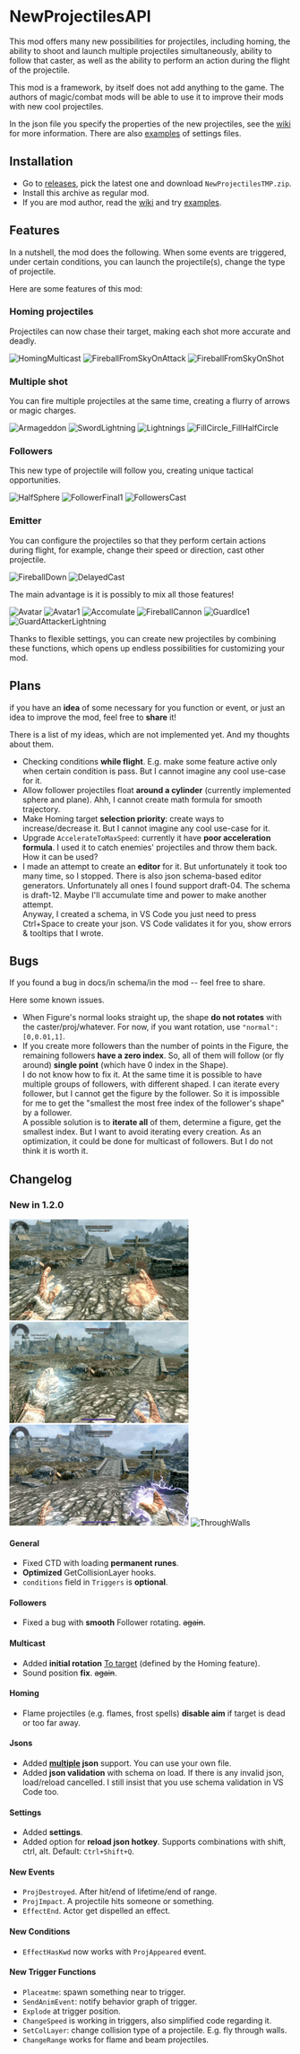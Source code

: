 # NewProjectilesAPI

This mod offers many new possibilities for projectiles, including homing, the ability to shoot and launch multiple projectiles simultaneously, ability to follow that caster, as well as the ability to perform an action during the flight of the projectile.

This mod is a framework, by itself does not add anything to the game. The authors of magic/combat mods will be able to use it to improve their mods with new cool projectiles.

In the json file you specify the properties of the new projectiles, see the [wiki](https://github.com/fenix31415/NewProjectilesTMP/wiki) for more information. There are also [examples](https://github.com/fenix31415/NewProjectilesTMP/tree/master/examples) of settings files.

## Installation

* Go to [releases](https://github.com/fenix31415/NewProjectilesTMP/releases), pick the latest one and download `NewProjectilesTMP.zip`.
* Install this archive as regular mod.
* If you are mod author, read the [wiki](https://github.com/fenix31415/NewProjectilesTMP/wiki) and try [examples](https://github.com/fenix31415/NewProjectilesTMP/tree/master/examples).

## Features

In a nutshell, the mod does the following. When some events are triggered, under certain conditions, you can launch the projectile(s), change the type of projectile.

Here are some features of this mod:

### Homing projectiles

Projectiles can now chase their target, making each shot more accurate and deadly.

![HomingMulticast](gifs/HomingMulticast.gif)
![FireballFromSkyOnAttack](gifs/FireballFromSkyOnAttack.gif)
![FireballFromSkyOnShot](gifs/FireballFromSkyOnShot.gif)

### Multiple shot

You can fire multiple projectiles at the same time, creating a flurry of arrows or magic charges.

![Armageddon](gifs/Armageddon.gif)
![SwordLightning](gifs/SwordLightning.gif)
![Lightnings](gifs/Lightnings.gif)
![FillCircle_FillHalfCircle](gifs/FillCircle_FillHalfCircle.gif)

### Followers

This new type of projectile will follow you, creating unique tactical opportunities.

![HalfSphere](gifs/HalfSphere.gif)
![FollowerFinal1](gifs/FollowerFinal1.gif)
![FollowersCast](gifs/FollowersCast.gif)

### Emitter

You can configure the projectiles so that they perform certain actions during flight, for example, change their speed or direction, cast other projectile.

![FireballDown](gifs/FireballDown.gif)
![DelayedCast](gifs/DelayedCast.gif)

The main advantage is it is possibly to mix all those features!

![Avatar](gifs/Avatar.gif)
![Avatar1](gifs/Avatar1.gif)
![Accomulate](gifs/Accomulate.gif)
![FireballCannon](gifs/FireballCannon.gif)
![GuardIce1](gifs/GuardIce1.gif)
![GuardAttackerLightning](gifs/GuardAttackerLightning.gif)

Thanks to flexible settings, you can create new projectiles by combining these functions, which opens up endless possibilities for customizing your mod.

## Plans

if you have an **idea** of some necessary for you function or event, or just an idea to improve the mod, feel free to **share** it!

There is a list of my ideas, which are not implemented yet. And my thoughts about them.

* Checking conditions **while flight**. E.g. make some feature active only when certain condition is pass. But I cannot imagine any cool use-case for it.
* Allow follower projectiles float **around a cylinder** (currently implemented sphere and plane). Ahh, I cannot create math formula for smooth trajectory.
* Make Homing target **selection priority**: create ways to increase/decrease it. But I cannot imagine any cool use-case for it.
* Upgrade `AccelerateToMaxSpeed`: currently it have **poor acceleration formula**. I used it to catch enemies' projectiles and throw them back. How it can be used?
* I made an attempt to create an **editor** for it. But unfortunately it took too many time, so I stopped. There is also json schema-based editor generators. Unfortunately all ones I found support draft-04. The schema is draft-12. Maybe I'll accumulate time and power to make another attempt.\
Anyway, I created a schema, in VS Code you just need to press Ctrl+Space to create your json. VS Code validates it for you, show errors & tooltips that I wrote.

## Bugs

If you found a bug in docs/in schema/in the mod -- feel free to share.

Here some known issues.

* When Figure's normal looks straight up, the shape **do not rotates** with the caster/proj/whatever. For now, if you want rotation, use `"normal": [0,0.01,1]`.
* If you create more followers than the number of points in the Figure, the remaining followers **have a zero index**. So, all of them will follow (or fly around) **single point** (which have 0 index in the Shape).\
I do not know how to fix it. At the same time it is possible to have multiple groups of followers, with different shaped. I can iterate every follower, but I cannot get the figure by the follower. So it is impossible for me to get the "smallest the most free index of the follower's shape" by a follower.\
A possible solution is to **iterate all** of them, determine a figure, get the smallest index. But I want to avoid iterating every creation.
As an optimization, it could be done for multicast of followers. But I do not think it is worth it.

## Changelog

### New in 1.2.0

![Impact](gifs/Impact.gif)
![AnimEvent](gifs/AnimEvent.gif)
![Explode](gifs/Explode.gif)
![ThroughWalls](gifs/ThroughWalls.gif)

#### General

* Fixed CTD with loading **permanent runes**.
* **Optimized** GetCollisionLayer hooks.
* `conditions` field in `Triggers` is **optional**.

#### Followers

* Fixed a bug with **smooth** Follower rotating. ~~again~~.

#### Multicast

* Added **initial rotation** [To target](Multicast#spawn-group-rotation) (defined by the Homing feature).
* Sound position **fix**. ~~again~~.

#### Homing

* Flame projectiles (e.g. flames, frost spells) **disable aim** if target is dead or too far away.

#### Jsons

* Added **[multiple](important-notes) json** support. You can use your own file.
* Added **json validation** with schema on load. If there is any invalid json, load/reload cancelled. I still insist that you use schema validation in VS Code too.

#### Settings

* Added **settings**.
* Added option for **reload json hotkey**. Supports combinations with shift, ctrl, alt. Default: `Ctrl+Shift+Q`.

#### New Events

* `ProjDestroyed`. After hit/end of lifetime/end of range.
* `ProjImpact`. A projectile hits someone or something.
* `EffectEnd`. Actor get dispelled an effect.

#### New Conditions

* `EffectHasKwd` now works with `ProjAppeared` event.

#### New Trigger Functions

* `Placeatme`: spawn something near to trigger.
* `SendAnimEvent`: notify behavior graph of trigger.
* `Explode` at trigger position.
* `ChangeSpeed` is working in triggers, also simplified code regarding it.
* `SetColLayer`: change collision type of a projectile. E.g. fly through walls.
* `ChangeRange` works for flame and beam projectiles.
